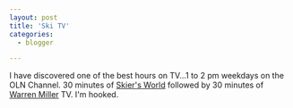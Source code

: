 ```yaml
---
layout: post
title: 'Ski TV'
categories:
  - blogger

---
```


I have discovered one of the best hours on TV...1 to 2 pm weekdays on the OLN Channel.  30 minutes of <a href="http://www.skitelevision.com/">Skier's World</a> followed by 30 minutes of <a href="http://www.warrenmiller.com/">Warren Miller</a> TV.  I'm hooked.
